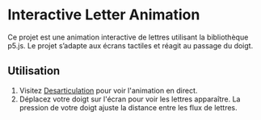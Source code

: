 # Interactive Letter Animation

Ce projet est une animation interactive de lettres utilisant la bibliothèque p5.js. Le projet s’adapte aux écrans tactiles et réagit au passage du doigt.

## Utilisation

1. Visitez [Desarticulation](https://username.github.io/desarticulation/) pour voir l'animation en direct.
2. Déplacez votre doigt sur l'écran pour voir les lettres apparaître. La pression de votre doigt ajuste la distance entre les flux de lettres.
